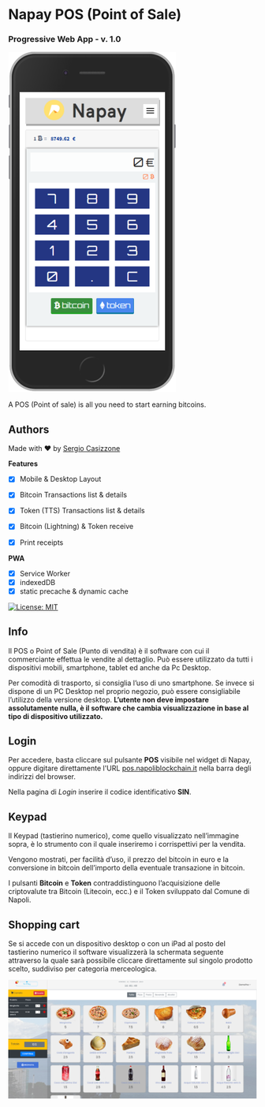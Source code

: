 # Napay POS (Point of Sale)

### Progressive Web App - v. 1.0

![Screenshot of NaPay PWA app](images/screenshot-pos.png)

A POS (Point of sale) is all you need to start earning bitcoins.


## Authors
Made with ❤️ by [Sergio Casizzone](https://sergiocasizzone.it)



**Features**

- [x] Mobile & Desktop Layout
- [x] Bitcoin Transactions list & details
- [x] Token (TTS) Transactions list & details
- [x] Bitcoin (Lightning) & Token receive
- [x] Print receipts



**PWA**

- [x] Service Worker
- [x] indexedDB
- [x] static precache & dynamic cache

[![License: MIT](https://img.shields.io/badge/License-MIT-lightgrey.svg)](https://opensource.org/licenses/MIT)



## Info

Il POS o Point of Sale (Punto di vendita) è il software con cui il commerciante effettua le vendite al dettaglio. Può essere utilizzato da tutti i dispositivi mobili, smartphone, tablet ed anche da Pc Desktop.

Per comodità di trasporto, si consiglia l’uso di uno smartphone. Se invece si dispone di un PC Desktop nel proprio negozio, può essere consigliabile l’utilizzo della versione desktop. **L’utente non deve impostare assolutamente nulla, è il software che cambia visualizzazione in base al tipo di dispositivo utilizzato.**


## Login

Per accedere, basta cliccare sul pulsante **POS** visibile nel widget di Napay, oppure digitare direttamente l'URL [pos.napoliblockchain.it](https://pos.napoliblockchain.it) nella barra degli indirizzi del browser.

Nella pagina di *Login* inserire il codice identificativo **SIN**.



## **Keypad**

Il Keypad (tastierino numerico), come quello visualizzato nell’immagine sopra, è lo strumento con il quale inseriremo i corrispettivi per la vendita.

Vengono mostrati, per facilità d’uso, il prezzo del bitcoin in euro e la conversione in bitcoin dell’importo della eventuale transazione in bitcoin.

I pulsanti **Bitcoin**  e **Token** contraddistinguono l’acquisizione delle criptovalute tra Bitcoin (Litecoin, ecc.) e il Token sviluppato dal Comune di Napoli.



## **Shopping cart**

Se si accede con un dispositivo desktop o con un iPad al posto del tastierino numerico il software visualizzerà la schermata seguente attraverso la quale sarà possibile cliccare direttamente sul singolo prodotto scelto, suddiviso per categoria merceologica.

![Shopping cart](images/shopping-cart.png)
